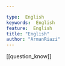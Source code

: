 ```yaml
---

type:  English
keywords:  English
feature:  English
title: "English"
author: "ArmanRiazi"
---
```



[[question_know]]